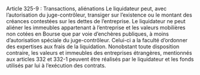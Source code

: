 Article 325-9 : Transactions, aliénations
Le liquidateur peut, avec l’autorisation du juge-contrôleur, transiger sur l’existence ou le montant des créances contestées sur les dettes de l’entreprise.
Le liquidateur ne peut aliéner les immeubles appartenant à l’entreprise et les valeurs mobilières non cotées en Bourse que par voie d’enchères publiques, à moins d’autorisation spéciale du juge-contrôleur. Celui-ci a la faculté d’ordonner des expertises aux frais de la liquidation.
Nonobstant toute disposition contraire, les valeurs et immeubles des entreprises étrangères, mentionnés aux articles 332 et 332-1 peuvent être réalisés par le liquidateur et les fonds utilisés par lui à l’exécution des contrats.